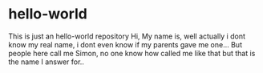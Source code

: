 # hello-world
This is just an hello-world repository
Hi, My name is, well actually i dont know my real name, i dont even know if my parents gave me one...
But people here call me Simon, no one know how called me like that but that is the name I answer for..
